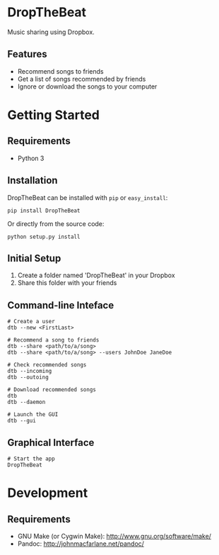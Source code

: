 DropTheBeat
===========

Music sharing using Dropbox.

Features
--------

* Recommend songs to friends
* Get a list of songs recommended by friends
* Ignore or download the songs to your computer



Getting Started
===============

Requirements
------------

* Python 3


Installation
------------

DropTheBeat can be installed with ``pip`` or ``easy_install``:

    pip install DropTheBeat

Or directly from the source code:

    python setup.py install


Initial Setup
-------------

1. Create a folder named 'DropTheBeat' in your Dropbox
2. Share this folder with your friends


Command-line Inteface
---------------------

	# Create a user
    dtb --new <FirstLast>

	# Recommend a song to friends
    dtb --share <path/to/a/song>
    dtb --share <path/to/a/song> --users JohnDoe JaneDoe

    # Check recommended songs
    dtb --incoming
    dtb --outoing

    # Download recommended songs
    dtb
    dtb --daemon

    # Launch the GUI
    dtb --gui


Graphical Interface
-------------------

	# Start the app
    DropTheBeat



Development
===========

Requirements
------------
* GNU Make (or Cygwin Make): http://www.gnu.org/software/make/
* Pandoc: http://johnmacfarlane.net/pandoc/


